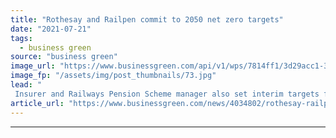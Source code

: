 ```yaml
---
title: "Rothesay and Railpen commit to 2050 net zero targets"
date: "2021-07-21"
tags: 
  - business green
source: "business green"
image_url: "https://www.businessgreen.com/api/v1/wps/7814ff1/3d29acc1-3a0b-46a0-a058-dbf08e488759/3/railway-2100353-1280-185x114.jpg"
image_fp: "/assets/img/post_thumbnails/73.jpg"
lead: "
 Insurer and Railways Pension Scheme manager also set interim targets for nearer-term cuts ..."
article_url: "https://www.businessgreen.com/news/4034802/rothesay-railpen-commit-2050-net-zero-targets"
---
```


---
